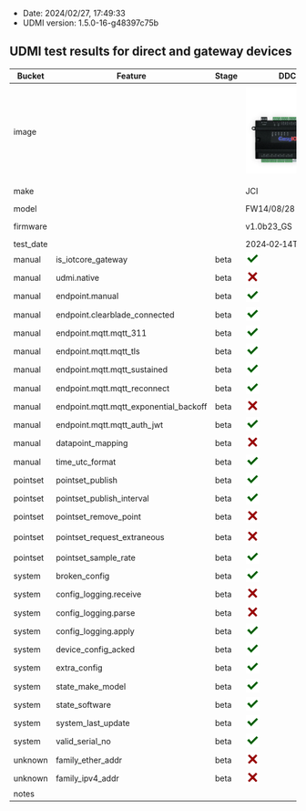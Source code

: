 - Date: 2024/02/27, 17:49:33
- UDMI version: 1.5.0-16-g48397c75b

## UDMI test results for direct and gateway devices

| Bucket | Feature | Stage | DDC&#x2011;1 | DDC&#x2011;9 | DDC&#x2011;3 | DDC&#x2011;4 | DDC&#x2011;5 | DDC&#x2011;10 | DDC&#x2011;12 |
| --- | --- | --- | --- | --- | --- | --- | --- | --- | --- |
| image| | | <img src="img/products/FW-14.png">| <img src="img/products/FS-32.png"> | <img src="img/products/O3-DIN-CPU.png"> | <img src="img/products/eBCON-2.png"> | <img src="img/products/Mango_os.png"> | <img src="img/products/LROC_400.png"> | <img src="img/products/ALC_OFHI.png"> |
| make| | | JCI | JCI | Delta Controls Inc. | Delta Controls | RadixIoT | LOYTEC electronics | Automated Logic Corporation |
| model| | | FW14/08/28 | FS32/20 | O3&#x2011;DIN&#x2011;CPU | eBCON&#x2011;2 | Mango | LROC&#x2011;400 | OFHI |
| firmware| | | v1.0b23_GS | V3.0b61a_GS | 4.13.1.1017 (4130-001) | 4.14.0.2116 (4141-001) | 5.1.1-beta.2 | 8.2.0 | 108.04.20021 |
| test_date| | | 2024&#x2011;02&#x2011;14T09:12:47Z | 2024&#x2011;02&#x2011;15T14:00:51Z | 2024&#x2011;02&#x2011;26T13:46:12Z | 2024&#x2011;02&#x2011;15T16:17:51Z | 2024&#x2011;02&#x2011;12T09:02:59Z | 2024&#x2011;01&#x2011;30T19:02:54Z | 2024&#x2011;02&#x2011;28T17:08:52Z |
| manual | is_iotcore_gateway | beta |<img src="img/yes.png">|<img src="img/yes.png">|<img src="img/yes.png">|<img src="img/yes.png">|<img src="img/yes.png">|<img src="img/no.png">|<img src="img/yes.png">|
| manual | udmi.native | beta |<img src="img/no.png">|<img src="img/no.png">|<img src="img/yes.png">|<img src="img/yes.png">|<img src="img/yes.png">|<img src="img/yes.png">|<img src="img/yes.png">|
| manual | endpoint.manual | beta |<img src="img/yes.png">|<img src="img/yes.png">|<img src="img/yes.png">|<img src="img/yes.png">|<img src="img/yes.png">|<img src="img/yes.png">|<img src="img/yes.png">|
| manual | endpoint.clearblade_connected | beta |<img src="img/yes.png">|<img src="img/yes.png">|<img src="img/yes.png">|<img src="img/yes.png">|<img src="img/yes.png">|<img src="img/yes.png">|<img src="img/yes.png">|
| manual | endpoint.mqtt.mqtt_311 | beta |<img src="img/yes.png">|<img src="img/yes.png">|<img src="img/yes.png">|<img src="img/yes.png">|<img src="img/yes.png">|<img src="img/yes.png">|<img src="img/yes.png">|
| manual | endpoint.mqtt.mqtt_tls | beta |<img src="img/yes.png">|<img src="img/yes.png">|<img src="img/yes.png">|<img src="img/yes.png">|<img src="img/yes.png">|<img src="img/yes.png">|<img src="img/yes.png">|
| manual | endpoint.mqtt.mqtt_sustained | beta |<img src="img/yes.png">|<img src="img/yes.png">|<img src="img/yes.png">|<img src="img/yes.png">|<img src="img/yes.png">|<img src="img/yes.png">|<img src="img/yes.png">|
| manual | endpoint.mqtt.mqtt_reconnect | beta |<img src="img/yes.png">|<img src="img/yes.png">|<img src="img/yes.png">|<img src="img/yes.png">|<img src="img/yes.png">|<img src="img/yes.png">|<img src="img/yes.png">|
| manual | endpoint.mqtt.mqtt_exponential_backoff | beta |<img src="img/no.png">|<img src="img/no.png">|<img src="img/no.png">|<img src="img/no.png">|<img src="img/yes.png">|<img src="img/no.png">|<img src="img/no.png">|
| manual | endpoint.mqtt.mqtt_auth_jwt | beta |<img src="img/yes.png">|<img src="img/yes.png">|<img src="img/yes.png">|<img src="img/yes.png">|<img src="img/yes.png">|<img src="img/yes.png">|<img src="img/yes.png">|
| manual | datapoint_mapping | beta |<img src="img/no.png">|<img src="img/no.png">|<img src="img/yes.png">|<img src="img/yes.png">|<img src="img/yes.png">|<img src="img/yes.png">|<img src="img/yes.png">|
| manual | time_utc_format | beta |<img src="img/yes.png">|<img src="img/yes.png">|<img src="img/yes.png">|<img src="img/yes.png">|<img src="img/yes.png">|<img src="img/yes.png">|<img src="img/yes.png">|
| pointset | pointset_publish | beta | <img src="img/yes.png"> | <img src="img/yes.png"> | <img src="img/yes.png"> | <img src="img/yes.png"> | <img src="img/yes.png"> |<img src="img/yes.png">| <img src="img/yes.png">|
| pointset | pointset_publish_interval | beta | <img src="img/yes.png"> |<img src="img/yes.png">| <img src="img/no.png"> |<img src="img/no.png">| <img src="img/yes.png"> |<img src="img/yes.png"> |<img src="img/no.png">|
| pointset | pointset_remove_point | beta | <img src="img/no.png"> |<img src="img/no.png">| <img src="img/no.png"> |<img src="img/no.png">| <img src="img/yes.png"> |<img src="img/yes.png">|<img src="img/yes.png">|
| pointset | pointset_request_extraneous | beta | <img src="img/no.png"> |<img src="img/no.png">| <img src="img/no.png"> |<img src="img/no.png">| <img src="img/yes.png"> |<img src="img/no.png">|$\color{grey}{unknown}$|
| pointset | pointset_sample_rate | beta | <img src="img/yes.png"> |<img src="img/yes.png">| <img src="img/no.png"> |<img src="img/no.png">| <img src="img/yes.png"> |<img src="img/yes.png">|<img src="img/no.png">|
| system | broken_config | beta | <img src="img/yes.png"> |<img src="img/yes.png">| <img src="img/yes.png"> |<img src="img/yes.png">| <img src="img/yes.png"> |<img src="img/yes.png">|<img src="img/no.png">|
| system | config_logging.receive | beta | <img src="img/no.png"> |<img src="img/yes.png"> | <img src="img/no.png"> |<img src="img/no.png">| <img src="img/yes.png"> |<img src="img/no.png">|<img src="img/no.png">|
| system | config_logging.parse | beta | <img src="img/no.png"> |<img src="img/yes.png"> | <img src="img/no.png"> |<img src="img/no.png">| <img src="img/yes.png"> |<img src="img/no.png">|<img src="img/yes.png">|
| system | config_logging.apply | beta | <img src="img/yes.png"> |<img src="img/yes.png">| <img src="img/no.png"> |<img src="img/no.png">| <img src="img/yes.png"> |<img src="img/no.png">|<img src="img/yes.png">|
| system | device_config_acked | beta | <img src="img/yes.png"> |<img src="img/yes.png">| <img src="img/yes.png"> |<img src="img/yes.png">| <img src="img/yes.png"> |<img src="img/yes.png">|<img src="img/yes.png">|
| system | extra_config | beta | <img src="img/yes.png"> |<img src="img/yes.png">| <img src="img/yes.png"> |<img src="img/yes.png">| <img src="img/yes.png"> |<img src="img/yes.png">|<img src="img/yes.png">|
| system | state_make_model | beta | <img src="img/yes.png"> |<img src="img/yes.png">| <img src="img/yes.png"> |<img src="img/yes.png">| <img src="img/yes.png"> |<img src="img/yes.png">|<img src="img/yes.png">|
| system | state_software | beta | <img src="img/yes.png"> |<img src="img/yes.png">| <img src="img/yes.png"> |<img src="img/yes.png">| <img src="img/yes.png"> |<img src="img/yes.png">|<img src="img/yes.png">|
| system | system_last_update | beta | <img src="img/yes.png"> |<img src="img/yes.png">| <img src="img/yes.png"> |<img src="img/yes.png">| <img src="img/yes.png"> |<img src="img/yes.png">|<img src="img/yes.png">|
| system | valid_serial_no | beta | <img src="img/yes.png"> |<img src="img/yes.png">| <img src="img/yes.png"> |<img src="img/yes.png">| <img src="img/yes.png"> |<img src="img/yes.png">|<img src="img/yes.png">|
| unknown | family_ether_addr | beta | <img src="img/no.png"> |<img src="img/no.png">| <img src="img/no.png">|<img src="img/no.png">| <img src="img/yes.png"> |<img src="img/no.png">|<img src="img/no.png">|
| unknown | family_ipv4_addr | beta | <img src="img/no.png"> |<img src="img/no.png">| <img src="img/no.png">|<img src="img/no.png">| <img src="img/yes.png"> |<img src="img/no.png">|<img src="img/no.png">|
| notes |  |  |  |  |  |  |  |  |  |
